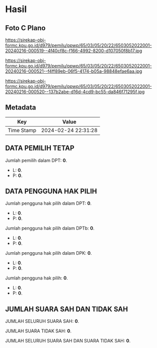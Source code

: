# Hasil

## Foto C Plano

https://sirekap-obj-formc.kpu.go.id/d979/pemilu/ppwp/65/03/05/20/22/6503052022001-20240216-000519--4f40cf8c-f166-4992-8200-d107050f8b17.jpg

https://sirekap-obj-formc.kpu.go.id/d979/pemilu/ppwp/65/03/05/20/22/6503052022001-20240216-000521--f4ff89eb-06f5-4174-b05a-98848efae6aa.jpg

https://sirekap-obj-formc.kpu.go.id/d979/pemilu/ppwp/65/03/05/20/22/6503052022001-20240216-000520--137b2abe-d16d-4cd9-bc55-da846f71295f.jpg


## Metadata

| Key        | Value               |
| ---------- | ------------------- |
| Time Stamp | 2024-02-24 22:31:28 |


## DATA PEMILIH TETAP

Jumlah pemilih dalam DPT: **0**.
 * L: **0**.
 * P: **0**.

## DATA PENGGUNA HAK PILIH

Jumlah pengguna hak pilih dalam DPT: **0**.
 * L: **0**.
 * P: **0**.

Jumlah pengguna hak pilih dalam DPTb: **0**.
 * L: **0**.
 * P: **0**.

Jumlah pengguna hak pilih dalam DPK: **0**.
 * L: **0**.
 * P: **0**.

Jumlah pengguna hak pilih: **0**.
 * L: **0**.
 * P: **0**.

## JUMLAH SUARA SAH DAN TIDAK SAH

JUMLAH SELURUH SUARA SAH: **0**.

JUMLAH SUARA TIDAK SAH: **0**.

JUMLAH SELURUH SUARA SAH DAN SUARA TIDAK SAH: **0**.


